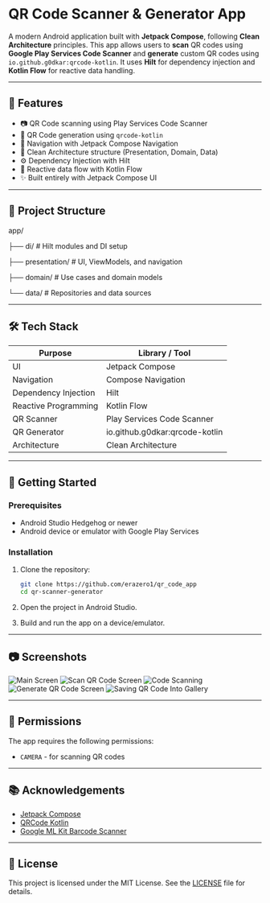 # QR Code Scanner & Generator App

A modern Android application built with **Jetpack Compose**, following **Clean Architecture** principles. This app allows users to **scan** QR codes using **Google Play Services Code Scanner** and **generate** custom QR codes using `io.github.g0dkar:qrcode-kotlin`. It uses **Hilt** for dependency injection and **Kotlin Flow** for reactive data handling.

---

## 🚀 Features

- 📷 QR Code scanning using Play Services Code Scanner
- 🧾 QR Code generation using `qrcode-kotlin`
- 🧭 Navigation with Jetpack Compose Navigation
- 🧱 Clean Architecture structure (Presentation, Domain, Data)
- ⚙️ Dependency Injection with Hilt
- 🔁 Reactive data flow with Kotlin Flow
- ✨ Built entirely with Jetpack Compose UI

---

## 🧱 Project Structure
app/

├── di/ # Hilt modules and DI setup

├── presentation/ # UI, ViewModels, and navigation

├── domain/ # Use cases and domain models

└── data/ # Repositories and data sources

---

## 🛠 Tech Stack

| Purpose              | Library / Tool                         |
|----------------------|----------------------------------------|
| UI                   | Jetpack Compose                        |
| Navigation           | Compose Navigation                     |
| Dependency Injection | Hilt                                   |
| Reactive Programming | Kotlin Flow                            |
| QR Scanner           | Play Services Code Scanner             |
| QR Generator         | io.github.g0dkar:qrcode-kotlin         |
| Architecture         | Clean Architecture                     |

---

## 📲 Getting Started

### Prerequisites
- Android Studio Hedgehog or newer
- Android device or emulator with Google Play Services

### Installation
1. Clone the repository:
    ```bash
    git clone https://github.com/erazero1/qr_code_app
    cd qr-scanner-generator
    ```

2. Open the project in Android Studio.

3. Build and run the app on a device/emulator.

---

## 📷 Screenshots

![Main Screen](screenshots/main_screen.png)
![Scan QR Code Screen](screenshots/scan_qr_code_screen.png)
![Code Scanning](screenshots/code_scanning.png)
![Generate QR Code Screen](screenshots/generate_qr_code_screen.png)
![Saving QR Code Into Gallery](screenshots/saving_qr_into_gallery.png)

---

## 🔐 Permissions

The app requires the following permissions:
- `CAMERA` - for scanning QR codes

---

## 📚 Acknowledgements

- [Jetpack Compose](https://developer.android.com/jetpack/compose)
- [QRCode Kotlin](https://github.com/g0dkar/qrcode-kotlin)
- [Google ML Kit Barcode Scanner](https://developers.google.com/ml-kit/vision/barcode-scanning/android)

---

## 📄 License

This project is licensed under the MIT License. See the [LICENSE](LICENSE) file for details.
